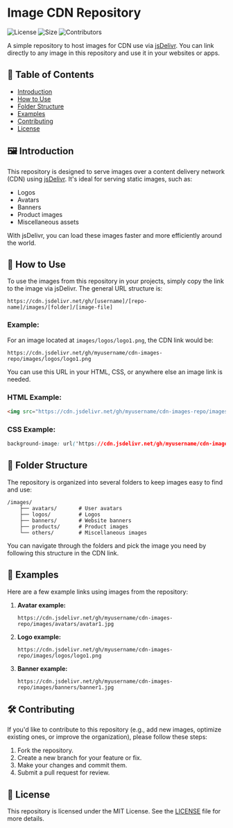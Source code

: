 # Image CDN Repository

![License](https://img.shields.io/github/license/[your-username]/[repo-name])
![Size](https://img.shields.io/github/repo-size/[your-username]/[repo-name])
![Contributors](https://img.shields.io/github/contributors/[your-username]/[repo-name])

A simple repository to host images for CDN use via [jsDelivr](https://www.jsdelivr.com/). You can link directly to any image in this repository and use it in your websites or apps.

## 📄 Table of Contents
- [Introduction](#introduction)
- [How to Use](#how-to-use)
- [Folder Structure](#folder-structure)
- [Examples](#examples)
- [Contributing](#contributing)
- [License](#license)

## 🖼️ Introduction
This repository is designed to serve images over a content delivery network (CDN) using [jsDelivr](https://www.jsdelivr.com/). It's ideal for serving static images, such as:
- Logos
- Avatars
- Banners
- Product images
- Miscellaneous assets

With jsDelivr, you can load these images faster and more efficiently around the world.

## 🚀 How to Use

To use the images from this repository in your projects, simply copy the link to the image via jsDelivr. The general URL structure is:

```
https://cdn.jsdelivr.net/gh/[username]/[repo-name]/images/[folder]/[image-file]
```

### Example:

For an image located at `images/logos/logo1.png`, the CDN link would be:

```
https://cdn.jsdelivr.net/gh/myusername/cdn-images-repo/images/logos/logo1.png
```

You can use this URL in your HTML, CSS, or anywhere else an image link is needed.

### HTML Example:

```html
<img src="https://cdn.jsdelivr.net/gh/myusername/cdn-images-repo/images/logos/logo1.png" alt="Logo">
```

### CSS Example:

```css
background-image: url('https://cdn.jsdelivr.net/gh/myusername/cdn-images-repo/images/logos/logo1.png');
```

## 📂 Folder Structure

The repository is organized into several folders to keep images easy to find and use:

```
/images/
    ├── avatars/       # User avatars
    ├── logos/         # Logos
    ├── banners/       # Website banners
    ├── products/      # Product images
    └── others/        # Miscellaneous images
```

You can navigate through the folders and pick the image you need by following this structure in the CDN link.

## 🔄 Examples

Here are a few example links using images from the repository:

1. **Avatar example:**
   ```
   https://cdn.jsdelivr.net/gh/myusername/cdn-images-repo/images/avatars/avatar1.jpg
   ```
   
2. **Logo example:**
   ```
   https://cdn.jsdelivr.net/gh/myusername/cdn-images-repo/images/logos/logo1.png
   ```

3. **Banner example:**
   ```
   https://cdn.jsdelivr.net/gh/myusername/cdn-images-repo/images/banners/banner1.jpg
   ```

## 🛠️ Contributing

If you'd like to contribute to this repository (e.g., add new images, optimize existing ones, or improve the organization), please follow these steps:

1. Fork the repository.
2. Create a new branch for your feature or fix.
3. Make your changes and commit them.
4. Submit a pull request for review.

## 📜 License

This repository is licensed under the MIT License. See the [LICENSE](LICENSE) file for more details.
